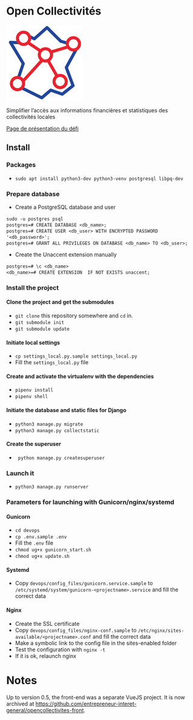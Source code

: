 # Open Collectivités

![Open Collectivités](open-collectivites.png?raw=true "Open Collectivités")


Simplifier l’accès aux informations financières et statistiques des collectivités locales

[Page de présentation du défi](https://entrepreneur-interet-general.etalab.gouv.fr/defis/2020/open-collectivites.html)

## Install
### Packages
- `sudo apt install python3-dev python3-venv postgresql libpq-dev`

### Prepare database
- Create a PostgreSQL database and user
```
sudo -u postgres psql
postgres=# CREATE DATABASE <db_name>;
postgres=# CREATE USER <db_user> WITH ENCRYPTED PASSWORD '<db_password>';
postgres=# GRANT ALL PRIVILEGES ON DATABASE <db_name> TO <db_user>;
```

- Create the Unaccent extension manually

```
postgres=# \c <db_name>
<db_name>=# CREATE EXTENSION  IF NOT EXISTS unaccent;
```

### Install the project
#### Clone the project and get the submodules
- `git clone` this repository somewhere and `cd` in.
- `git submodule init`
- `git submodule update`

#### Initiate local settings
- `cp settings_local.py.sample settings_local.py`
- Fill the `settings_local.py` file

#### Create and activate the virtualenv with the dependencies
- `pipenv install`
- `pipenv shell`
 
#### Initiate the database and static files for Django
- `python3 manage.py migrate`
- `python3 manage.py collectstatic`

#### Create the superuser
- ` python manage.py createsuperuser`

### Launch it
 - `python3 manage.py runserver`

### Parameters for launching with Gunicorn/nginx/systemd
#### Gunicorn
 - `cd devops`
 - `cp .env.sample .env`
 - Fill the `.env` file
 - `chmod ug+x gunicorn_start.sh`
 - `chmod ug+x update.sh`

#### Systemd
 - Copy `devops/config_files/gunicorn.service.sample` to `/etc/systemd/system/gunicorn-<projectname>.service` and fill the correct data

#### Nginx
 - Create the SSL certificate
 - Copy `devops/config_files/nginx-conf.sample` to `/etc/nginx/sites-available/<projectname>.conf` and fill the correct data
 - Make a symbolic link to the config file in the sites-enabled folder
 - Test the configuration with `nginx -t`
 - If it is ok, relaunch nginx

# Notes
Up to version 0.5, the front-end was a separate VueJS project. It is now archived at https://github.com/entrepreneur-interet-general/opencollectivites-front.
